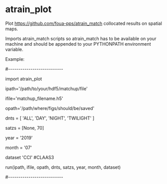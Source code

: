 # atrain_plot
Plot https://github.com/foua-pps/atrain_match collocated results on spatial maps.

Imports atrain_match scripts so atrain_match has to be available on your machine and should be appended to your PYTHONPATH environment variable.

Example:

#---------------------------

import atrain_plot

ipath='/path/to/your/hdf5/matchup/file'

ifile='matchup_filename.h5'

opath='/path/where/figs/should/be/saved'

dnts = [ 'ALL', 'DAY', 'NIGHT', 'TWILIGHT' ]

satzs = [None, 70]

year = '2019'

month = '07'

dataset 'CCI' #CLAAS3

run(ipath, ifile, opath, dnts, satzs, year, month, dataset)

#---------------------------

